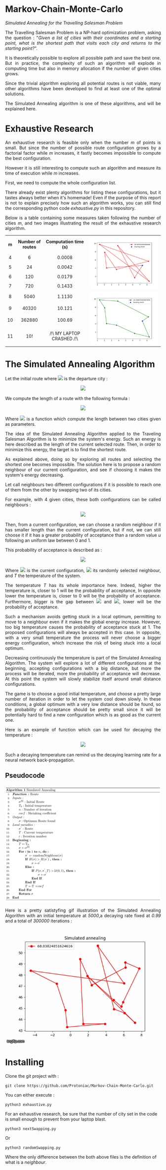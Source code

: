 # Markov-Chain-Monte-Carlo
*Simulated Annealing for the Travelling Salesman Problem*
<p align='justify'>
The Travelling Salesman Problem is a NP-hard optimization problem, asking the question : "<i>Given a list of cities with their coordinates and a starting point, what is the shortest path that visits each city and returns to the starting point?</i>".<p/>
<p align='justify'>
It is theoretically possible to explore all possible path and save the best one. But in practice, the complexity of such an algorithm will explode in computing time but also in memory allocation if the number of given cities grows.
<p/><p align='justify'>
Since the trivial algorithm exploring all potential routes is not viable, many other algorithms have been developed to find at least one of the optimal solutions.
<p/><p align='justify'>
The Simulated Annealing algorithm is one of these algorithms, and will be explained here.
</p>

# Exhaustive Research

<p align='justify'>
An exhaustive research is feasible only when the number <i>m</i> of points is small. But since the number of possible route configuration grows by a factorial factor while <i>m</i>  increases, it fastly becomes impossible to compute the best configuration.
</p>
<p align='justify'>
However it is still interesting to compute such an algorithm and measure its time of execution while <i>m</i>  increases. 
</p>
<p align='justify'>
First, we need to compute the whole configuration list.
<p/>
<p align='justify'>
There already exist plenty algorithms for listing these configurations, but it tastes always better when it's homemade! 
Even if the purpose of this report is not to explain precisely how such an algorithm works, you can still find the corresponding python code <i>exhaustive.py</i> in this repository.
</p>
<p align='justify'>
  Below is a table containing some measures taken following the number of cities <i>m</i>, and two images illustrating the result of the exhaustive research algorithm.
</p>
<table align = 'center'>
<tr align = 'center'>
  <th>m</th>
  <th>Number of routes</th>
  <th>Computation time (s)</th>
  <td rowspan=10><img src = 'images/start.png'></td>
<tr>
<tr align = 'center'>
  <td>4</td>
  <td>6</td>
  <td>0.0008</td>
<tr>
<tr align = 'center'>
  <td>5</td>
  <td>24</td>
  <td>0.0042</td>
<tr>
<tr align = 'center'>
  <td>6</td>
  <td>120</td>
  <td>0.0179</td>
<tr>
<tr align = 'center'>
  <td>7</td>
  <td>720</td>
  <td>0.1433</td>
<tr>
<tr align = 'center'>
  <td>8</td>
  <td>5040</td>
  <td>1.1130</td>
  <td rowspan=8><img src = 'images/end.png'></td>
<tr>
<tr align = 'center'>
  <td>9</td>
  <td>40320</td>
  <td>10.121</td>
<tr>
<tr align = 'center'>
  <td>10</td>
  <td>362880</td>
  <td>100.69</td>
<tr>
<tr align = 'center'>
  <td>11</td>
  <td>10!</td>
  <td>/!\ MY LAPTOP CRASHED /!\</td>
<tr>
</table>

# The Simulated Annealing Algorithm
<p align= 'justify'>
Let the initial route where <img src="https://latex.codecogs.com/gif.latex?\sigma_0"/> is the departure city :
<p align='center'>
  <img src="https://latex.codecogs.com/gif.latex?\sigma^{[0]}=(\sigma_0,\sigma_1,...,\sigma_m)"/>
</p>

We compute the length of a route with the following formula :
<p align='center'>
  <img src="https://latex.codecogs.com/gif.latex?H(\sigma^{[i]})=\sum_{k=0}^{m-1}\delta(\sigma^{[i]}_k,\sigma^{[i]}_{k+1})+\delta(\sigma^{[i]}_m,\sigma_0)"/>
</p>
<p align='justify'>
Where <img src="https://latex.codecogs.com/gif.latex?\delta"/> is a function which compute the length between two cities given as parameters.
</p>
<p align='justify'>
The idea of the Simulated Annealing Algorithm applied to the Traveling Salesman Algorithm is to minimize the system's energy. Such an energy is here described as the length of the current selected route. Then, in order to minimize this energy, the target is to find the shortest route.
</p>
<p align='justify'>
As explained above, doing so by exploring all routes and selecting the shortest one becomes impossible. The solution here is to propose a random neighbour of our current configuration, and see if choosing it makes the system's energy decreasing.
</p>
<p align='justify'>
Let call neighbours two different configurations if it is possible to reach one of them from the other by swapping two of its cities.
</p>
<p align='justify'>
For example, with 4 given cities, these both configurations can be called neighbours : 
</p><p align = 'center'><img src="https://latex.codecogs.com/gif.latex?\underbrace{\sigma^{[i]}=(\sigma_0,\sigma_3,\sigma_1,\sigma_2)\;\;\;\;\;\;\sigma^{[k]}=(\sigma_0,\sigma_1,\sigma_3,\sigma_2)}_{Neighbours}"/>
<p align='justify'>
Then, from a current configuration, we can choose a random neighbour if it has smaller length than the current configuration, but if not, we can still choose it if it has a greater probability of acceptance than a random value <i>u</i> following an uniform law between 0 and 1.
</p>
<p align='justify'>
This probability of acceptance is described as :
</p>
<p align='center'>
<img src="https://latex.codecogs.com/gif.latex?P(\sigma^{[i]},\sigma^{[k]},T)=e^{T^{-1}\times(H(\sigma^{[k]})-H(\sigma^{[i]}))}"/>
</p>
<p align='justify'>
Where <img src="https://latex.codecogs.com/gif.latex?\sigma^{[i]}"/> is the current configuration, <img src="https://latex.codecogs.com/gif.latex?\sigma^{[k]}"/> its randomly selected neighbour, and <i>T</i> the temperature of the system.
</p>
<p align='justify'>
The temperature <i>T</i> has its whole importance here. Indeed, higher the temperature is, closer to 1 will be the probability of acceptance, In opposite lower the temperature is, closer to 0 will be the probability of acceptance. Furthermore, bigger is the gap between <img src="https://latex.codecogs.com/gif.latex?H(\sigma^{[i]})"/> and <img src="https://latex.codecogs.com/gif.latex?H(\sigma^{[k]})"/>, lower will be the probability of acceptance.
</p>
<p align='justify'>
Such a mechanism avoids getting stuck in a local optimum, permitting to move to a neighbour even if it makes the global energy increase. However, too big temperature causes the probability of acceptance stuck at 1. The proposed configurations will always be accepted in this case. In opposite, with a very small temperature the process will never choose a bigger energy configuration, which increase the risk of being stuck into a local optimum.
</p>
<p align='justify'>
Decreasing continuously the temperature is part of the Simulated Annealing Algorithm. The system will explore a lot of different configurations at the beginning, accepting configurations with a big distance, but more the process will be iterated, more the probability of acceptance will decrease. At this point the system will slowly stabilize itself around small distance configurations.
</p>
<p align='justify'>
The game is to choose a good initial temperature, and choose a pretty large number of iteration in order to let the system cool down slowly. In these conditions, a global optimum with a very low distance should be found, so the probability of acceptance should be pretty small since it will be potentially hard to find a new configuration which is as good as the current one.
</p>
<p align='justify'>
Here is an example of function which can be used for decaying the temperature : 
</p>
<p align='center'>
  <img src="https://latex.codecogs.com/gif.latex?T_{i+1}=T_{i}\times0.99"/>
</p>
<p align='justify'>
Such a decaying temperature can remind us the decaying learning rate for a neural network back-propagation.
</p>

## Pseudocode

<p align='center'>
  <img src='images/pseudocode.png'/>
</p>
<p align='justify'>
  Here is a pretty satistyfing gif illustration of the Simulated Annealing Algorithm with an initial temperature at <i>5000</i>,a decaying rate fixed at <i>0.99</i> and a total of <i>300000</i> iterations :
</p>
<p align='center'>
  <img src="images/simulated_annealing2.gif"
</p>
  
# Installing

Clone the git project with : 
```shell
git clone https://github.com/Protoniac/Markov-Chain-Monte-Carlo.git
```
You can either execute :
```shell
python3 exhaustive.py
```
For an exhaustive research, be sure that the number of city set in the code is small enough to prevent from your laptop blast.

```shell
python3 nextSwapping.py
```
Or
```shell
python3 randomSwapping.py
```
Where the only difference between the both above files is the definition of what is a *neighbour*.


